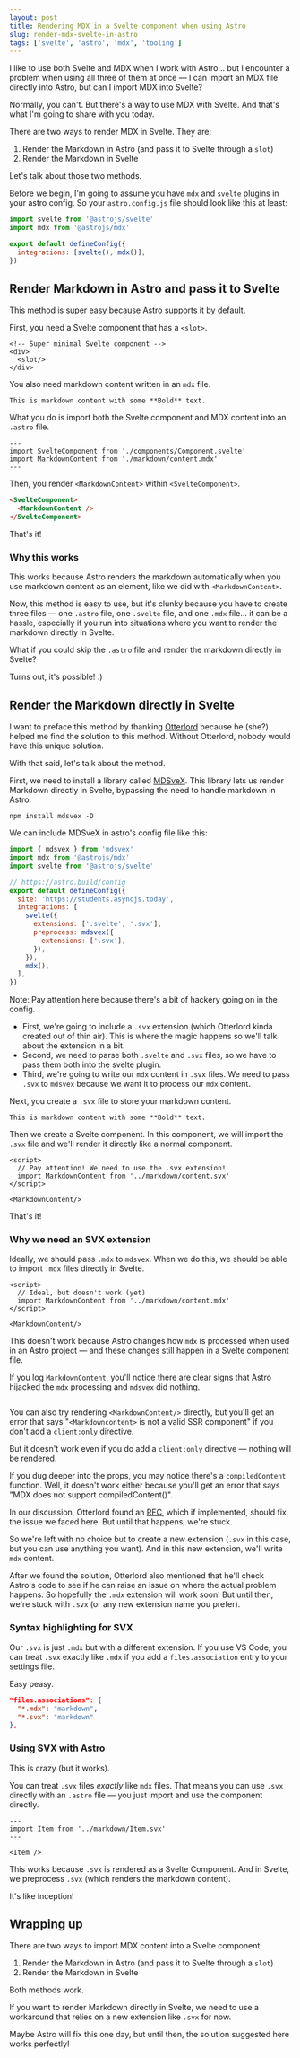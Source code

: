 ```yaml
---
layout: post
title: Rendering MDX in a Svelte component when using Astro
slug: render-mdx-svelte-in-astro
tags: ['svelte', 'astro', 'mdx', 'tooling']
---
```


I like to use both Svelte and MDX when I work with Astro... but I encounter a problem when using all three of them at once — I can import an MDX file directly into Astro, but can I import MDX into Svelte?

Normally, you can't. But there's a way to use MDX with Svelte. And that's what I'm going to share with you today.

<!-- more -->

There are two ways to render MDX in Svelte. They are:

1. Render the Markdown in Astro (and pass it to Svelte through a `slot`)
2. Render the Markdown in Svelte

Let's talk about those two methods.

Before we begin, I'm going to assume you have `mdx` and `svelte` plugins in your astro config. So your `astro.config.js` file should look like this at least:

```js
import svelte from '@astrojs/svelte'
import mdx from '@astrojs/mdx'

export default defineConfig({
  integrations: [svelte(), mdx()],
})
```

## Render Markdown in Astro and pass it to Svelte

This method is super easy because Astro supports it by default.

First, you need a Svelte component that has a `<slot>`.

```svelte
<!-- Super minimal Svelte component -->
<div>
  <slot/>
</div>
```

You also need markdown content written in an `mdx` file.

```mdx
This is markdown content with some **Bold** text.
```

What you do is import both the Svelte component and MDX content into an `.astro` file.

```astro
---
import SvelteComponent from './components/Component.svelte'
import MarkdownContent from './markdown/content.mdx'
---
```

Then, you render `<MarkdownContent>` within `<SvelteComponent>`.

```html
<SvelteComponent>
  <MarkdownContent />
</SvelteComponent>
```

That's it!

### Why this works

This works because Astro renders the markdown automatically when you use markdown content as an element, like we did with `<MarkdownContent>`.

Now, this method is easy to use, but it's clunky because you have to create three files — one `.astro` file, one `.svelte` file, and one `.mdx` file... it can be a hassle, especially if you run into situations where you want to render the markdown directly in Svelte.

What if you could skip the `.astro` file and render the markdown directly in Svelte?

Turns out, it's possible! :)

## Render the Markdown directly in Svelte

I want to preface this method by thanking [Otterlord](https://twitter.com/theotterlord) because he (she?) helped me find the solution to this method. Without Otterlord, nobody would have this unique solution.

With that said, let's talk about the method.

First, we need to install a library called [MDSveX](https://mdsvex.com). This library lets us render Markdown directly in Svelte, bypassing the need to handle markdown in Astro.

```shell
npm install mdsvex -D
```

We can include MDSveX in astro's config file like this:

```js
import { mdsvex } from 'mdsvex'
import mdx from '@astrojs/mdx'
import svelte from '@astrojs/svelte'

// https://astro.build/config
export default defineConfig({
  site: 'https://students.asyncjs.today',
  integrations: [
    svelte({
      extensions: ['.svelte', '.svx'],
      preprocess: mdsvex({
        extensions: ['.svx'],
      }),
    }),
    mdx(),
  ],
})
```

Note: Pay attention here because there's a bit of hackery going on in the config.

- First, we're going to include a `.svx` extension (which Otterlord kinda created out of thin air). This is where the magic happens so we'll talk about the extension in a bit.
- Second, we need to parse both `.svelte` and `.svx` files, so we have to pass them both into the svelte plugin.
- Third, we're going to write our `mdx` content in `.svx` files. We need to pass `.svx` to `mdsvex` because we want it to process our `mdx` content.

Next, you create a `.svx` file to store your markdown content.

```
This is markdown content with some **Bold** text.
```

Then we create a Svelte component. In this component, we will import the `.svx` file and we'll render it directly like a normal component.

```svelte
<script>
  // Pay attention! We need to use the .svx extension!
  import MarkdownContent from '../markdown/content.svx'
</script>

<MarkdownContent/>
```

That's it!

### Why we need an SVX extension

Ideally, we should pass `.mdx` to `mdsvex`. When we do this, we should be able to import `.mdx` files directly in Svelte.

```svelte
<script>
  // Ideal, but doesn't work (yet)
  import MarkdownContent from '../markdown/content.mdx'
</script>

<MarkdownContent/>
```

This doesn't work because Astro changes how `mdx` is processed when used in an Astro project — and these changes still happen in a Svelte component file.

If you log `MarkdownContent`, you'll notice there are clear signs that Astro hijacked the `mdx` processing and `mdsvex` did nothing.

<figure role="figure">
  <img src="/images/posts/render-mdx-svelte-astro/astro-mdx-log.png" alt="" loading="lazy">
</figure>

You can also try rendering `<MarkdownContent/>` directly, but you'll get an error that says "`<Markdowncontent>` is not a valid SSR component" if you don't add a `client:only` directive.

But it doesn't work even if you do add a `client:only` directive — nothing will be rendered.

If you dug deeper into the props, you may notice there's a `compiledContent` function. Well, it doesn't work either because you'll get an error that says "MDX does not support compiledContent()".

In our discussion, Otterlord found an [RFC](https://github.com/withastro/rfcs/discussions/419), which if implemented, should fix the issue we faced here. But until that happens, we're stuck.

So we're left with no choice but to create a new extension (`.svx` in this case, but you can use anything you want). And in this new extension, we'll write `mdx` content.

After we found the solution, Otterlord also mentioned that he'll check Astro's code to see if he can raise an issue on where the actual problem happens. So hopefully the `.mdx` extension will work soon! But until then, we're stuck with `.svx` (or any new extension name you prefer).

### Syntax highlighting for SVX

Our `.svx` is just `.mdx` but with a different extension. If you use VS Code, you can treat `.svx` exactly like `.mdx` if you add a `files.association` entry to your settings file.

Easy peasy.

```json
"files.associations": {
  "*.mdx": "markdown",
  "*.svx": "markdown"
},
```

### Using SVX with Astro

This is crazy (but it works).

You can treat `.svx` files _exactly_ like `mdx` files. That means you can use `.svx` directly with an `.astro` file — you just import and use the component directly.

```
---
import Item from '../markdown/Item.svx'
---

<Item />
```

This works because `.svx` is rendered as a Svelte Component. And in Svelte, we preprocess `.svx` (which renders the markdown content).

It's like inception!

## Wrapping up

There are two ways to import MDX content into a Svelte component:

1. Render the Markdown in Astro (and pass it to Svelte through a `slot`)
2. Render the Markdown in Svelte

Both methods work.

If you want to render Markdown directly in Svelte, we need to use a workaround that relies on a new extension like `.svx` for now.

Maybe Astro will fix this one day, but until then, the solution suggested here works perfectly!
